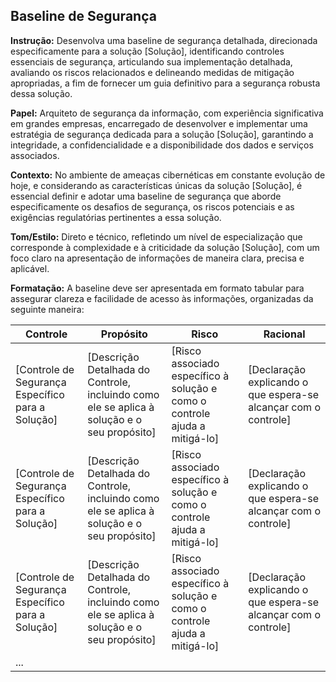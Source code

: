 ## Baseline de Segurança

**Instrução:** Desenvolva uma baseline de segurança detalhada, direcionada especificamente para a solução [Solução], identificando controles essenciais de segurança, articulando sua implementação detalhada, avaliando os riscos relacionados e delineando medidas de mitigação apropriadas, a fim de fornecer um guia definitivo para a segurança robusta dessa solução.

**Papel:** Arquiteto de segurança da informação, com experiência significativa em grandes empresas, encarregado de desenvolver e implementar uma estratégia de segurança dedicada para a solução [Solução], garantindo a integridade, a confidencialidade e a disponibilidade dos dados e serviços associados.

**Contexto:** No ambiente de ameaças cibernéticas em constante evolução de hoje, e considerando as características únicas da solução [Solução], é essencial definir e adotar uma baseline de segurança que aborde especificamente os desafios de segurança, os riscos potenciais e as exigências regulatórias pertinentes a essa solução.

**Tom/Estilo:** Direto e técnico, refletindo um nível de especialização que corresponde à complexidade e à criticidade da solução [Solução], com um foco claro na apresentação de informações de maneira clara, precisa e aplicável.

**Formatação:** A baseline deve ser apresentada em formato tabular para assegurar clareza e facilidade de acesso às informações, organizadas da seguinte maneira:

| Controle                                          | Propósito                                                                                   | Risco                                                                      | Racional                                                        |
| ------------------------------------------------- | ------------------------------------------------------------------------------------------- | -------------------------------------------------------------------------- | --------------------------------------------------------------- |
| [Controle de Segurança Específico para a Solução] | [Descrição Detalhada do Controle, incluindo como ele se aplica à solução e o seu propósito] | [Risco associado específico à solução e como o controle ajuda a mitigá-lo] | [Declaração explicando o que espera-se alcançar com o controle] |
| [Controle de Segurança Específico para a Solução] | [Descrição Detalhada do Controle, incluindo como ele se aplica à solução e o seu propósito] | [Risco associado específico à solução e como o controle ajuda a mitigá-lo] | [Declaração explicando o que espera-se alcançar com o controle] |
| [Controle de Segurança Específico para a Solução] | [Descrição Detalhada do Controle, incluindo como ele se aplica à solução e o seu propósito] | [Risco associado específico à solução e como o controle ajuda a mitigá-lo] | [Declaração explicando o que espera-se alcançar com o controle] |
| ...                                               |                                                                                             |                                                                            |                                                                 |
